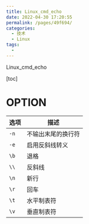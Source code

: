 ```yaml
---
title: Linux_cmd_echo
date: 2022-04-30 17:20:55
permalink: /pages/49f694/
categories:
  - 技术
  - Linux
tags:
  - 
---
```

Linux_cmd_echo

[toc]

# OPTION
	
|选项|描述|
|---|---|
|`-n`|不输出末尾的换行符|
|`-e`|启用反斜线转义|
|`\b`|退格|
|`\\`|反斜线|
|`\n`|新行|
|`\r`|回车|
|`\t`|水平制表符|
|`\v`|垂直制表符|
